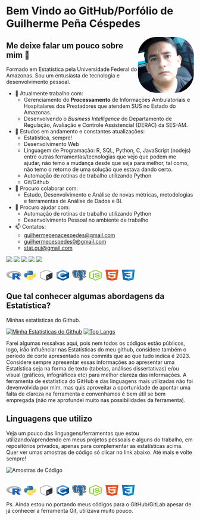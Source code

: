 # Bem Vindo ao GitHub/Porfólio de Guilherme Peña Céspedes
<div>
<img align="right" alt="Inserir da foto" height="150" style="border-radius:50px;" src="https://github.com/cespedesgp/cespedesgp/blob/main/amostras/1516962513757.jpg?width=676&height=676">
</div>

## Me deixe falar um pouco sobre mim 👋
Formado em Estatística pela Universidade Federal do Amazonas. Sou um entusiasta de tecnologia e desenvolvimento pessoal.
- 🔭 Atualmente trabalho com:
  - Gerenciamento do **Processamento** de Informações Ambulatoriais e Hospitalares dos Prestadores que atendem SUS no Estado do Amazonas.
  - Desenvolvendo o *Business Intelligence* do Departamento de Regulação, Avaliação e Controle Assistencial (DERAC) da SES-AM.
- 🌱 Estudos em andamento e constantes atualizações:
  - Estatística, sempre!
  - Desenvolvimento Web
  - Linguagem de Programação: R, SQL, Python, C, JavaScript (nodejs) entre outras ferramentas/tecnologias que vejo que podem me ajudar, não temo a mudança desde que seja para melhor, tal como, não temo o retorno de uma solução que estava dando certo. 
  - Automação de rotinas de trabalho utilizando Python
  - Git/Github
- 👯 Procuro colaborar com:
  - Estudo, Desenvolvimento e Análise de novas métricas, metodologias e ferramentas de Análise de Dados e BI.
- 🤔 Procuro ajudar com:
  - Automação de rotinas de trabalho utilizando Python
  - Desenvolvimento Pessoal no ambiente de trabalho
- 📫 Contatos:
  - guilhermepenacespedes@gmail.com
  - guilhermecespedes0@gmail.com
  - stat.gui@gmail.com

<div>
  <a href="https://wa.me/5592981990510" target="_blank"><img src="https://img.shields.io/badge/WhatsApp-25D366?style=for-the-badge&logo=whatsapp&logoColor=white" target="_blank"></a>
  <a href = "mailto:guilhermepenacespedes@gmail.com"><img src="https://img.shields.io/badge/-Gmail-%23333?style=for-the-badge&logo=gmail&logoColor=white" target="_blank"></a>
  <a href="https://www.youtube.com/channel/" target="_blank"><img src="https://img.shields.io/badge/YouTube-FF0000?style=for-the-badge&logo=youtube&logoColor=white" target="_blank"></a>
  <a href="https://instagram.com/cespedesgp" target="_blank"><img src="https://img.shields.io/badge/-Instagram-%23E4405F?style=for-the-badge&logo=instagram&logoColor=white" target="_blank"></a>
  <!-- <a href="https://www.twitch.tv/rafaballerinii" target="_blank"><img src="https://img.shields.io/badge/Twitch-9146FF?style=for-the-badge&logo=twitch&logoColor=white" target="_blank"></a> -->
  <!-- <a href="https://discord.gg/wagxzStdcR" target="_blank"><img src="https://img.shields.io/badge/Discord-7289DA?style=for-the-badge&logo=discord&logoColor=white" target="_blank"></a> -->
  <a href="https://www.linkedin.com/in/cespedesgp" target="_blank"><img src="https://img.shields.io/badge/-LinkedIn-%230077B5?style=for-the-badge&logo=linkedin&logoColor=white" target="_blank"></a>
  <div style="display: inline_block"><br>
  <img align="center" alt="React" height="30" width="40" src="https://github.com/devicons/devicon/blob/master/icons/r/r-original.svg">
  <img align="center" alt="Python" height="30" width="40" src="https://raw.githubusercontent.com/devicons/devicon/master/icons/python/python-original.svg">
  <img align="center" alt="CSS" height="30" width="40" src="https://github.com/devicons/devicon/blob/master/icons/bash/bash-original.svg">
  <img align="center" alt="CSS" height="30" width="40" src="https://github.com/devicons/devicon/blob/master/icons/c/c-original.svg">
  <img align="center" alt="CSS" height="30" width="40" src="https://github.com/devicons/devicon/blob/master/icons/postgresql/postgresql-original.svg">
  <img align="center" alt="CSS" height="30" width="40" src="https://github.com/devicons/devicon/blob/master/icons/nodejs/nodejs-original.svg">
  <img align="center" alt="HTML" height="30" width="40" src="https://raw.githubusercontent.com/devicons/devicon/master/icons/html5/html5-original.svg">
  <img align="center" alt="CSS" height="30" width="40" src="https://raw.githubusercontent.com/devicons/devicon/master/icons/css3/css3-original.svg">
</div>
</div>

## Que tal conhecer algumas abordagens da Estatística?
Minhas estatísticas do Github.

[![Minha Estatísticas do Github](https://github-readme-stats.vercel.app/api?username=cespedesgp&show_icons=true&count_private=true)](https://github.com/anuraghazra/github-readme-stats)
[![Top Langs](https://github-readme-stats.vercel.app/api/top-langs/?username=cespedesgp&layout=compact&count_private=true)](https://github.com/anuraghazra/github-readme-stats)

Farei algumas ressalvas aqui, pois nem todos os códigos estão públicos, logo, irão influênciar nas Estatísticas do meu github, considere também o período de corte apresentado nos commits que ao que tudo indica é 2023. Considere sempre apresentar essas informações ao apresentar uma Estatística seja na forma de texto (tabelas, análises dissertativas) e/ou vísual (gráficos, infográficos etc) para melhor clareza das informações. A ferramenta de estatística do GitHub e das linguagens mais utilizadas não foi devenvolvida por mim, mas quis aproveitar a oportunidade de apontar uma falta de clareza na ferramenta e convenhamos é  bem útil se bem empregada (não me aprofundei muito nas possibilidades da ferramenta).

## Linguagens que utilizo
Veja um pouco das linguagens/ferramentas que estou utilizando/aprendendo em meus projetos pessoais e alguns do trabalho, em repositórios privados, apenas para complementar as estatísticas acima. Quer ver umas amostras de código só clicar no link abaixo. Até mais e volte sempre!

![Amostras de Código](https://github.com/cespedesgp/cespedesgp/tree/main/amostras)

<div style="display: inline_block"><br>
  <img align="center" alt="React" height="30" width="40" src="https://github.com/devicons/devicon/blob/master/icons/r/r-original.svg">
  <img align="center" alt="Python" height="30" width="40" src="https://raw.githubusercontent.com/devicons/devicon/master/icons/python/python-original.svg">
  <img align="center" alt="CSS" height="30" width="40" src="https://github.com/devicons/devicon/blob/master/icons/bash/bash-original.svg">
  <img align="center" alt="CSS" height="30" width="40" src="https://github.com/devicons/devicon/blob/master/icons/c/c-original.svg">
  <img align="center" alt="CSS" height="30" width="40" src="https://github.com/devicons/devicon/blob/master/icons/postgresql/postgresql-original.svg">
  <img align="center" alt="CSS" height="30" width="40" src="https://github.com/devicons/devicon/blob/master/icons/nodejs/nodejs-original.svg">
  <img align="center" alt="HTML" height="30" width="40" src="https://raw.githubusercontent.com/devicons/devicon/master/icons/html5/html5-original.svg">
  <img align="center" alt="CSS" height="30" width="40" src="https://raw.githubusercontent.com/devicons/devicon/master/icons/css3/css3-original.svg">
</div>

Ps. Ainda estou no portando meus códigos para o GitHub/GitLab apesar de já conhecer a ferramenta Git, utilizava muito pouco.
